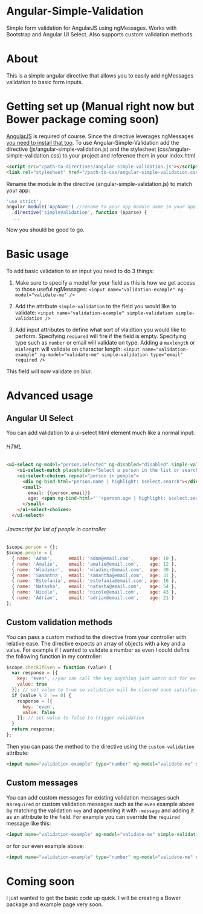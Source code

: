 # Angular-Simple-Validation
Simple form validation for AngularJS using ngMessages. Works with Bootstrap and Angular UI Select. Also supports custom validation methods.

# About
This is a simple angular directive that allows you to easily add ngMessages validation to basic form inputs. 

# Getting set up (Manual right now but Bower package coming soon)
[AngularJS](https://github.com/angular/angular) is required of course. Since the directive leverages ngMessages [you need to install that too](https://github.com/angular/bower-angular-messages). To use Angular-Simple-Validation add the directive (js/angular-simple-validation.js) and the stylesheet (css/angular-simple-validation.css) to your project and reference them in your index.html

```html
<script src="/path-to-directives/angular-simple-validation.js"></script>
<link rel="stylesheet" href="/path-to-css/angular-simple-validation.css">
```

Rename the module in the directive (angular-simple-validation.js) to match your app:
```javascript
'use strict';
angular.module('AppName') //rename to your app module name in your app.js
  .directive('simpleValidation', function ($parse) {
  ...
```

Now you should be good to go.

# Basic usage

To add basic validation to an input you need to do 3 things:

1. Make sure to specify a model for your field as this is how we get access to those useful ngMessages: `<input name="validation-example" ng-model="validate-me" />`

2. Add the attribute `simple-validation` to the field you would like to validate: `<input name="validation-example" simple-validation simple-validation />`

3. Add input attributes to define what sort of vlaidtion you would like to perform. Specifying `reqiured` will fire if the field is empty. Specifying type such as `number` or email will validate on type. Adding a `maxlength` or `minlength` will validate on character length: `<input name="validation-example" ng-model="validate-me" simple-validation type="email" required />`

This field will now validate on blur.

# Advanced usage

## Angular UI Select

You can add validation to a ui-select html element much like a normal input:
###### HTML
```html
<ui-select ng-model="person.selected" ng-disabled="disabled" simple-validation required>
    <ui-select-match placeholder="Select a person in the list or search his name/age...">{{$select.selected.name}}</ui-select-match>
    <ui-select-choices repeat="person in people">
      <div ng-bind-html="person.name | highlight: $select.search"></div>
      <small>
        email: {{person.email}}
        age: <span ng-bind-html="''+person.age | highlight: $select.search"></span>
      </small>
    </ui-select-choices>
  </ui-select>
```
###### Javascript for list of people in controller
```javascript
$scope.person = {};
$scope.people = [
  { name: 'Adam',      email: 'adam@email.com',      age: 10 },
  { name: 'Amalie',    email: 'amalie@email.com',    age: 12 },
  { name: 'Wladimir',  email: 'wladimir@email.com',  age: 30 },
  { name: 'Samantha',  email: 'samantha@email.com',  age: 31 },
  { name: 'Estefanía', email: 'estefanía@email.com', age: 16 },
  { name: 'Natasha',   email: 'natasha@email.com',   age: 54 },
  { name: 'Nicole',    email: 'nicole@email.com',    age: 43 },
  { name: 'Adrian',    email: 'adrian@email.com',    age: 21 }
];
```

## Custom validation methods
You can pass a custom method to the directive from your controller with relative ease. The directive expects an array of objects with a key and a value. For example if I wanted to validate a number as even I could define the following function in my controller:
```javascript
$scope.checkIfEven = function (value) {
  var response = [{
    key: 'even', //you can call the key anything just watch out for existing keys such as required, email, etc...
    value: true
  }]; // set value to true so validation will be cleared once satisfied
  if (value % 2 !== 0) {
    response = [{
      key: 'even',
      value: false
    }]; // set value to false to trigger validation
  }
  return response;
};
```

Then you can pass the method to the directive using the `custom-validation` attribute:
```html
<input name="validation-example" type="number" ng-model="validate-me" simple-validation  custom-validation="checkIfEven(value)" />
``` 

## Custom messages

You can add custom messages for existing validation messages such as`required` or custom validation messages such as the `even` example above by matching the validation `key` and appending it with `-message` and adding it as an attribute to the field. For example you can override the `required` message like this:
```html
<input name="validation-example" ng-model="validate-me" simple-validation type="email" required required-message="This is a custom required message." />
```

or for our even example above:
```html
<input name="validation-example" type="number" ng-model="validate-me" simple-validation  custom-validation="checkIfEven(value)" even-message="The number must be even." />
``` 

# Coming soon
I just wanted to get the basic code up quick. I will be creating a Bower package and example page very soon.